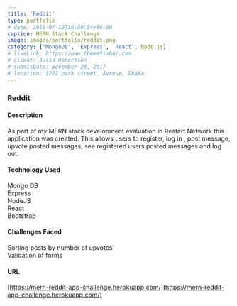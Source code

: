 ```yaml
---
title: 'Reddit'
type: portfolio
# date: 2018-07-12T16:59:54+06:00
caption: MERN Stack Challenge
image: images/portfolio/reddit.png
category: ['MongoDB', 'Express', 'React', Node.js]
# liveLink: https://www.themefisher.com
# client: Julia Robertson
# submitDate: November 20, 2017
# location: 1201 park street, Avenue, Dhaka
---
```


### Reddit


#### Description

As part of my MERN stack development evaluation in Restart Network this application was created. This allows users to register, log in , post message, upvote posted messages, see registered users posted messages and log out.

#### Technology Used

Mongo DB<br/>
Express<br/>
NodeJS<br/>
React<br/>
Bootstrap

#### Challenges Faced

Sorting posts by number of upvotes<br/>
Validation of forms

#### URL

[https://mern-reddit-app-challenge.herokuapp.com/](https://mern-reddit-app-challenge.herokuapp.com/)